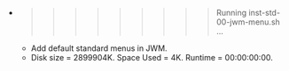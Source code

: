 * >>>>>>>>> Running inst-std-00-jwm-menu.sh ...
  * Add default standard menus in JWM.
  * Disk size = 2899904K. Space Used = 4K. Runtime = 00:00:00:00.
